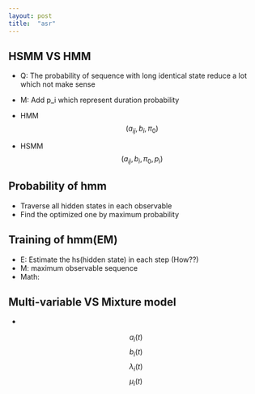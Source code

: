 ```yaml
---
layout: post
title:  "asr"
---
```


<script type="text/javascript"
        src="https://cdnjs.cloudflare.com/ajax/libs/mathjax/2.7.0/MathJax.js?config=TeX-AMS_CHTML"></script>


## HSMM VS HMM
   - Q: The probability of sequence with long identical state reduce a lot which not make sense
   - M: Add p_i which represent duration probability

   - HMM
   $$ (a_{ij}, b_i, \pi_0) $$
   - HSMM
   $$ (a_{ij}, b_i, \pi_0, p_i) $$

## Probability of hmm
   - Traverse all hidden states in each observable
   - Find the optimized one by maximum probability

## Training of hmm(EM)
  - E:
    Estimate the hs(hidden state) in each step (How??)
  - M:
    maximum observable sequence
  - Math:

## Multi-variable  VS Mixture model
  - 

$$ a_i(t) $$
$$ b_i(t) $$
$$ \lambda_i(t) $$
$$ \mu_i(t) $$


##
